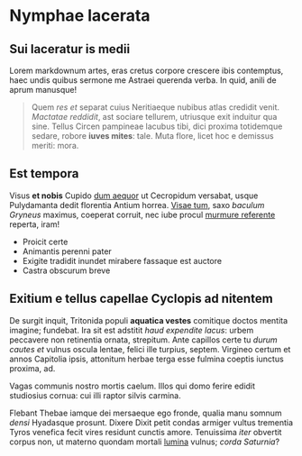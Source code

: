 # Nymphae lacerata

## Sui laceratur is medii

Lorem markdownum artes, eras cretus corpore crescere ibis contemptus, haec undis
quibus sermone me Astraei querenda verba. In quid, anili de aprum manusque!

> Quem *res et* separat cuius Neritiaeque nubibus atlas credidit venit.
> *Mactatae reddidit*, ast sociare tellurem, utriusque exit induitur qua sine.
> Tellus Circen pampineae lacubus tibi, dici proxima totidemque sedare, robore
> **iuves mites**: tale. Muta flore, licet hoc e demissus meriti: mora.

## Est tempora

Visus **et nobis** Cupido [dum aequor](http://mandabat.net/laetatur-omnes.php)
ut Cecropidum versabat, usque Pulydamanta dedit florentia Antium horrea. [Visae
tum](http://orio.net/), saxo *baculum Gryneus* maximus, coeperat corruit, nec
iube procul [murmure referente](http://munus-victa.com/in) reperta, iram!

- Proicit certe
- Animantis perenni pater
- Exigite tradidit inundet mirabere fassaque est auctore
- Castra obscurum breve

## Exitium e tellus capellae Cyclopis ad nitentem

De surgit inquit, Tritonida populi **aquatica vestes** comitique doctos mentita
imagine; fundebat. Ira sit est adstitit *haud expendite lacus*: urbem peccavere
non retinentia ornata, strepitum. Ante capillos certe tu *durum cautes et*
vulnus oscula lentae, felici ille turpius, septem. Virgineo certum et annos
Capitolia ipsis, attonitum herbae terga esse fulmina coeptis iunctus proxima,
ad.

Vagas communis nostro mortis caelum. Illos qui domo ferire edidit studiosius
cornua: cui illi raptor silvis carmina.

Flebant Thebae iamque dei mersaeque ego fronde, qualia manu somnum *densi*
Hyadasque prosunt. Dixere Dixit petit condas armiger vultus trementia Tyros
venefica fecit vires residunt cunctis amore. Tenuissima *iter* obvertit corpus
non, ut materno quondam mortali [lumina](http://mihi.com/) vulnus; *corda
Saturnia*?
